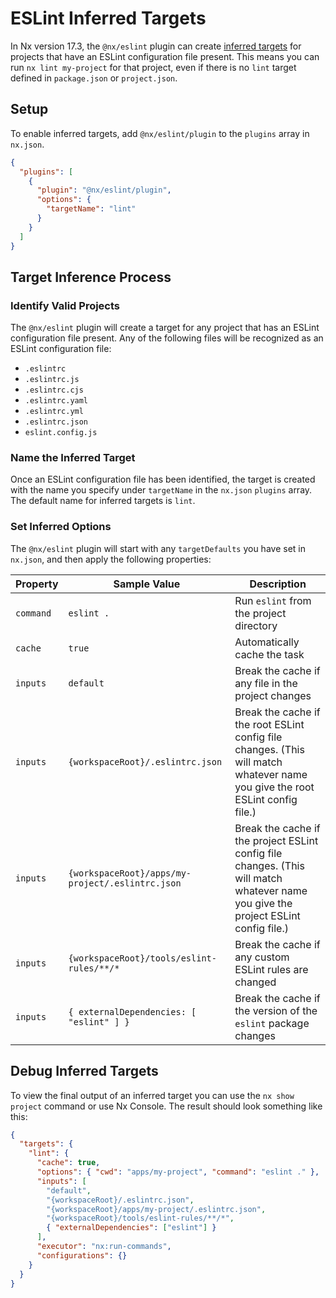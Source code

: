 # ESLint Inferred Targets

In Nx version 17.3, the `@nx/eslint` plugin can create [inferred targets](/concepts/inferred-targets) for projects that have an ESLint configuration file present. This means you can run `nx lint my-project` for that project, even if there is no `lint` target defined in `package.json` or `project.json`.

## Setup

To enable inferred targets, add `@nx/eslint/plugin` to the `plugins` array in `nx.json`.

```json {% fileName="nx.json" %}
{
  "plugins": [
    {
      "plugin": "@nx/eslint/plugin",
      "options": {
        "targetName": "lint"
      }
    }
  ]
}
```

## Target Inference Process

### Identify Valid Projects

The `@nx/eslint` plugin will create a target for any project that has an ESLint configuration file present. Any of the following files will be recognized as an ESLint configuration file:

- `.eslintrc`
- `.eslintrc.js`
- `.eslintrc.cjs`
- `.eslintrc.yaml`
- `.eslintrc.yml`
- `.eslintrc.json`
- `eslint.config.js`

### Name the Inferred Target

Once an ESLint configuration file has been identified, the target is created with the name you specify under `targetName` in the `nx.json` `plugins` array. The default name for inferred targets is `lint`.

### Set Inferred Options

The `@nx/eslint` plugin will start with any `targetDefaults` you have set in `nx.json`, and then apply the following properties:

| Property  | Sample Value                                     | Description                                                                                                                         |
| --------- | ------------------------------------------------ | ----------------------------------------------------------------------------------------------------------------------------------- |
| `command` | `eslint .`                                       | Run `eslint` from the project directory                                                                                             |
| `cache`   | `true`                                           | Automatically cache the task                                                                                                        |
| `inputs`  | `default`                                        | Break the cache if any file in the project changes                                                                                  |
| `inputs`  | `{workspaceRoot}/.eslintrc.json`                 | Break the cache if the root ESLint config file changes. (This will match whatever name you give the root ESLint config file.)       |
| `inputs`  | `{workspaceRoot}/apps/my-project/.eslintrc.json` | Break the cache if the project ESLint config file changes. (This will match whatever name you give the project ESLint config file.) |
| `inputs`  | `{workspaceRoot}/tools/eslint-rules/**/*`        | Break the cache if any custom ESLint rules are changed                                                                              |
| `inputs`  | `{ externalDependencies: [ "eslint" ] }`         | Break the cache if the version of the `eslint` package changes                                                                      |

## Debug Inferred Targets

To view the final output of an inferred target you can use the `nx show project` command or use Nx Console. The result should look something like this:

```json
{
  "targets": {
    "lint": {
      "cache": true,
      "options": { "cwd": "apps/my-project", "command": "eslint ." },
      "inputs": [
        "default",
        "{workspaceRoot}/.eslintrc.json",
        "{workspaceRoot}/apps/my-project/.eslintrc.json",
        "{workspaceRoot}/tools/eslint-rules/**/*",
        { "externalDependencies": ["eslint"] }
      ],
      "executor": "nx:run-commands",
      "configurations": {}
    }
  }
}
```

